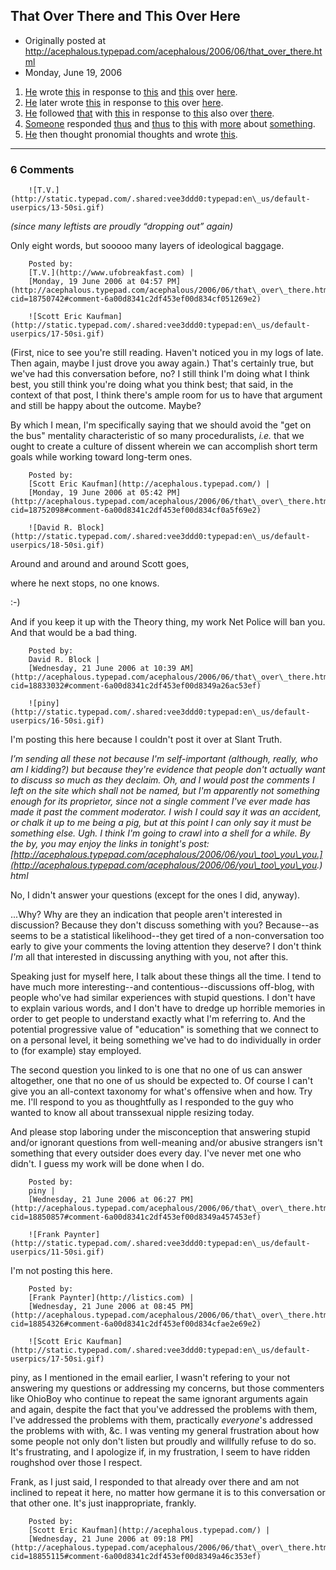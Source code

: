 ## That Over There and This Over Here

 * Originally posted at http://acephalous.typepad.com/acephalous/2006/06/that_over_there.html
 * Monday, June 19, 2006



1.  [He](http://acephalous.typepad.com/) wrote [this](http://punkassblog.com/2006/06/18/infighting-keeps-us-honest/#comment-1883) in response to [this](http://blog.iblamethepatriarchy.com/2006/06/14/judgemental-sex-pedantry/) and [this](http://blog.iblamethepatriarchy.com/2006/06/16/patriarchy-defeated-by-fellatio-we-can-all-go-home-now/) over [here](http://punkassblog.com/2006/06/18/infighting-keeps-us-honest/).
2.  [He](http://acephalous.typepad.com/) later wrote [this](http://www.feministe.us/blog/archives/2006/06/16/are-there-no-stupid-questions/#comment-49887) in response to [this](http://blackademic.blogspot.com/2006/06/funny-things-white-people-say-to-me.html) over [here](http://www.feministe.us/blog/archives/2006/06/16/are-there-no-stupid-questions/).
3.  [He](http://acephalous.typepad.com/) followed [that](http://www.feministe.us/blog/archives/2006/06/16/are-there-no-stupid-questions/#comment-49887) with [this](http://www.feministe.us/blog/archives/2006/06/16/are-there-no-stupid-questions/#comment-49904) in response to [this](http://www.feministe.us/blog/archives/2006/06/16/are-there-no-stupid-questions/#comment-49899) also over [there](http://www.feministe.us/blog/archives/2006/06/16/are-there-no-stupid-questions/).
4.  [Someone](http://waxbanks.typepad.com/) responded [thus](http://www.thevalve.org/go/valve/article/sa/#10171) and [thus](http://www.thevalve.org/go/valve/article/sa/#10173) to [this](http://www.thevalve.org/go/valve/article/sa/) with [more](http://waxbanks.typepad.com/blog/2006/06/nakedness\_as\_ae.html) about [something](http://www.amazon.com/exec/obidos/ASIN/B0006FO5LO/diesekoschmar-20).
5.  [He](http://acephalous.typepad.com/) then thought pronomial thoughts and wrote [this](http://acephalous.typepad.com/acephalous/2006/06/that\_over\_there.html).
		

* * *

### 6 Comments 

		

                
[]()

	

		![T.V.](http://static.typepad.com/.shared:vee3ddd0:typepad:en\_us/default-userpics/13-50si.gif)
	

	

		

_(since many leftists are proudly “dropping out” again)_

Only eight words, but sooooo many layers of ideological baggage.

	

		Posted by:
		[T.V.](http://www.ufobreakfast.com) |
		[Monday, 19 June 2006 at 04:57 PM](http://acephalous.typepad.com/acephalous/2006/06/that\_over\_there.html?cid=18750742#comment-6a00d8341c2df453ef00d834cf051269e2)

[]()

	

		![Scott Eric Kaufman](http://static.typepad.com/.shared:vee3ddd0:typepad:en\_us/default-userpics/17-50si.gif)
	

	

		

(First, nice to see you're still reading.  Haven't noticed you in my logs of late.  Then again, maybe I just drove you away again.)  That's certainly true, but we've had this conversation before, no?  I still think I'm doing what I think best, you still think you're doing what you think best; that said, in the context of that post, I think there's ample room for us to have that argument and still be happy about the outcome.  Maybe?  

By which I mean, I'm specifically saying that we should avoid the "get on the bus" mentality characteristic of so many proceduralists, _i.e._ that we ought to create a culture of dissent wherein we can accomplish short term goals while working toward long-term ones.  

	

		Posted by:
		[Scott Eric Kaufman](http://acephalous.typepad.com/) |
		[Monday, 19 June 2006 at 05:42 PM](http://acephalous.typepad.com/acephalous/2006/06/that\_over\_there.html?cid=18752098#comment-6a00d8341c2df453ef00d834cf0a5f69e2)

[]()

	

		![David R. Block](http://static.typepad.com/.shared:vee3ddd0:typepad:en\_us/default-userpics/18-50si.gif)
	

	

		

Around and around and around Scott goes,   

where he next stops, no one knows. 

:-) 

And if you keep it up with the Theory thing, my work Net Police will ban you. And that would be a bad thing. 

	

		Posted by:
		David R. Block |
		[Wednesday, 21 June 2006 at 10:39 AM](http://acephalous.typepad.com/acephalous/2006/06/that\_over\_there.html?cid=18833032#comment-6a00d8341c2df453ef00d8349a26ac53ef)

[]()

	

		![piny](http://static.typepad.com/.shared:vee3ddd0:typepad:en\_us/default-userpics/16-50si.gif)
	

	

		

I'm posting this here because I couldn't post it over at Slant Truth.  

_I’m sending all these not because I'm self-important (although, really, who am I kidding?) but because they're evidence that people don't actually want to discuss so much as they declaim.  Oh, and I would post the comments I left on the site which shall not be named, but I'm apparently not something enough for its proprietor, since not a single comment I've ever made has made it past the comment moderator.  I wish I could say it was an accident, or chalk it up to me being a pig, but at this point I can only say it must be something else.  Ugh.  I think I'm going to crawl into a shell for a while.  By the by, you may enjoy the links in tonight's post:[http://acephalous.typepad.com/acephalous/2006/06/you\_too\_you\_you.](http://acephalous.typepad.com/acephalous/2006/06/you\_too\_you\_you.) html_

No, I didn't answer your questions (except for the ones I did, anyway).  

...Why?  Why are they an indication that people aren't interested in discussion?  Because they don't discuss something with you?  Because--as seems to be a statistical likelihood--they get tired of a non-conversation too early to give your comments the loving attention they deserve?  I don't think _I'm_ all that interested in discussing anything with you, not after this.  

Speaking just for myself here, I talk about these things all the time.  I tend to have much more interesting--and contentious--discussions off-blog, with people who've had similar experiences with stupid questions.  I don't have to explain various words, and I don't have to dredge up horrible memories in order to get people to understand exactly what I'm referring to.  And the potential progressive value of "education" is something that we connect to on a personal level, it being something we've had to do individually in order to (for example) stay employed.  

The second question you linked to is one that no one of us can answer altogether, one that no one of us should be expected to.  Of course I can't give you an all-context taxonomy for what's offensive when and how.  Try me.  I'll respond to you as thoughtfully as I responded to the guy who wanted to know all about transsexual nipple resizing today.  

And please stop laboring under the misconception that answering stupid and/or ignorant questions from well-meaning and/or abusive strangers isn't something that every outsider does every day.  I've never met one who didn't.  I guess my work will be done when I do.  

	

		Posted by:
		piny |
		[Wednesday, 21 June 2006 at 06:27 PM](http://acephalous.typepad.com/acephalous/2006/06/that\_over\_there.html?cid=18850857#comment-6a00d8341c2df453ef00d8349a457453ef)

[]()

	

		![Frank Paynter](http://static.typepad.com/.shared:vee3ddd0:typepad:en\_us/default-userpics/11-50si.gif)
	

	

		

I'm not posting this here.

	

		Posted by:
		[Frank Paynter](http://listics.com) |
		[Wednesday, 21 June 2006 at 08:45 PM](http://acephalous.typepad.com/acephalous/2006/06/that\_over\_there.html?cid=18854326#comment-6a00d8341c2df453ef00d834cfae2e69e2)

[]()

	

		![Scott Eric Kaufman](http://static.typepad.com/.shared:vee3ddd0:typepad:en\_us/default-userpics/17-50si.gif)
	

	

		

piny, as I mentioned in the email earlier, I wasn't refering to your not answering my questions or addressing my concerns, but those commenters like OhioBoy who continue to repeat the same ignorant arguments again and again, despite the fact that you've addressed the problems with them, I've addressed the problems with them, practically _everyone_'s addressed the problems with with, &c.  I was venting my general frustration about how some people not only don't listen but proudly and willfully refuse to do so.  It's frustrating, and I apologize if, in my frustration, I seem to have ridden roughshod over those I respect.

Frank, as I just said, I responded to that already over there and am not inclined to repeat it here, no matter how germane it is to this conversation or that other one.  It's just inappropriate, frankly.

	

		Posted by:
		[Scott Eric Kaufman](http://acephalous.typepad.com/) |
		[Wednesday, 21 June 2006 at 09:18 PM](http://acephalous.typepad.com/acephalous/2006/06/that\_over\_there.html?cid=18855115#comment-6a00d8341c2df453ef00d8349a46c353ef)

		

        